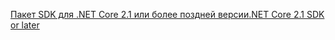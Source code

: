[<span data-ttu-id="07d07-101">Пакет SDK для .NET Core 2.1 или более поздней версии</span><span class="sxs-lookup"><span data-stu-id="07d07-101">.NET Core 2.1 SDK or later</span></span>](https://www.microsoft.com/net/download/all)